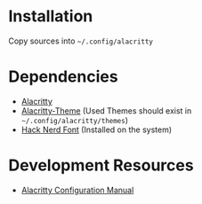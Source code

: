 # Installation

Copy sources into `~/.config/alacritty`

# Dependencies

- [Alacritty](https://github.com/alacritty/alacritty)
- [Alacritty-Theme](https://github.com/alacritty/alacritty-theme) (Used Themes should exist in `~/.config/alacritty/themes`)
- [Hack Nerd Font](https://github.com/ryanoasis/nerd-fonts) (Installed on the system)

# Development Resources

- [Alacritty Configuration Manual](https://alacritty.org/config-alacritty.html)

